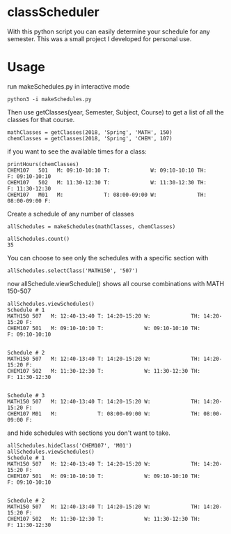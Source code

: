 # classScheduler

With this python script you can easily determine your schedule for any semester.
This was a small project I developed for personal use.

# Usage

run makeSchedules.py in interactive mode
```
python3 -i makeSchedules.py 
```
Then use getClasses(year, Semester, Subject, Course) to get a list of all the classes for that course.
```
mathClasses = getClasses(2018, 'Spring', 'MATH', 150)
chemClasses = getClasses(2018, 'Spring', 'CHEM', 107)
```

if you want to see the available times for a class:
```
printHours(chemClasses)
CHEM107   501   M: 09:10-10:10 T:             W: 09:10-10:10 TH:             F: 09:10-10:10
CHEM107   502   M: 11:30-12:30 T:             W: 11:30-12:30 TH:             F: 11:30-12:30
CHEM107   M01   M:             T: 08:00-09:00 W:             TH: 08:00-09:00 F:            
```
Create a schedule of any number of classes
```
allSchedules = makeSchedules(mathClasses, chemClasses)
```

```
allSchedules.count()
35
```
You can choose to see only the schedules with a specific section with
```
allSchedules.selectClass('MATH150', '507')
```

now allSchedule.viewSchedule() shows all course combinations with MATH 150-507
```
allSchedules.viewSchedules()
Schedule # 1
MATH150 507   M: 12:40-13:40 T: 14:20-15:20 W:             TH: 14:20-15:20 F:            
CHEM107 501   M: 09:10-10:10 T:             W: 09:10-10:10 TH:             F: 09:10-10:10


Schedule # 2
MATH150 507   M: 12:40-13:40 T: 14:20-15:20 W:             TH: 14:20-15:20 F:            
CHEM107 502   M: 11:30-12:30 T:             W: 11:30-12:30 TH:             F: 11:30-12:30


Schedule # 3
MATH150 507   M: 12:40-13:40 T: 14:20-15:20 W:             TH: 14:20-15:20 F:            
CHEM107 M01   M:             T: 08:00-09:00 W:             TH: 08:00-09:00 F:  
```

and hide schedules with sections you don't want to take.
```
allSchedules.hideClass('CHEM107', 'M01')
allSchedules.viewSchedules()
Schedule # 1
MATH150 507   M: 12:40-13:40 T: 14:20-15:20 W:             TH: 14:20-15:20 F:            
CHEM107 501   M: 09:10-10:10 T:             W: 09:10-10:10 TH:             F: 09:10-10:10


Schedule # 2
MATH150 507   M: 12:40-13:40 T: 14:20-15:20 W:             TH: 14:20-15:20 F:            
CHEM107 502   M: 11:30-12:30 T:             W: 11:30-12:30 TH:             F: 11:30-12:30
```


